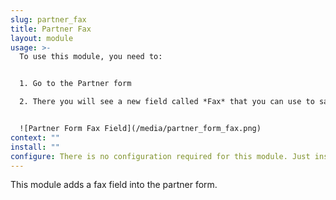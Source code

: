 ```yaml
---
slug: partner_fax
title: Partner Fax
layout: module
usage: >-
  To use this module, you need to:


  1. Go to the Partner form

  2. There you will see a new field called *Fax* that you can use to save the partner's Fax number.


  ![Partner Form Fax Field](/media/partner_form_fax.png)
context: ""
install: ""
configure: There is no configuration required for this module. Just install it.
---
```


This module adds a fax field into the partner form.
